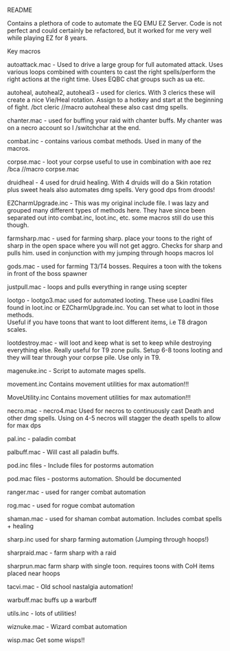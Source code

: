 README


Contains a plethora of code to automate the EQ EMU EZ Server.    Code is not perfect and could certainly be refactored, but it worked for me very well while playing EZ for 8 years.




Key macros


autoattack.mac   -  Used to drive a large group for full automated attack.  Uses various loops combined with counters to cast the right spells/perform the right actions 
at the right time.    Uses EQBC chat groups such as ua etc. 

autoheal, autoheal2, autoheal3  -  used for clerics.   With 3 clerics these will create a nice Vie/Heal rotation.    Assign to a hotkey and start at the beginning of fight.  /bct cleric //macro autoheal
these also cast dmg spells.

chanter.mac  -  used for buffing your raid with chanter buffs.   My chanter was on a necro account so I /switchchar at the end.

combat.inc   -  contains various combat methods.   Used in many of the macros. 

corpse.mac   -  loot your corpse   useful to use in combination with aoe rez  /bca //macro corpse.mac

druidheal - 4   used for druid healing.   With 4 druids will do a Skin rotation plus sweet heals
also automates dmg spells.   Very good dps from droods!

EZCharmUpgrade.inc   -  This was my original include file.   I was lazy and grouped many different types of methods here.   They have since been separated out into combat.inc, loot.inc, etc.
some macros still do use this though. 

farmsharp.mac  -  used for farming sharp.   place your toons to the right of sharp in the open space where you will not get aggro.   Checks for sharp and pulls him.
used in conjunction with my jumping through hoops macros lol

gods.mac  -  used for farming T3/T4 bosses.   Requires a toon with the tokens in front of the boss spawner

justpull.mac  -  loops and pulls everything in range using scepter

lootgo - lootgo3.mac   used for automated looting.   These use LoadIni files found in loot.inc or EZCharmUpgrade.inc.   You can set what to loot in those methods.   
Useful if you have toons that want to loot different items, i.e T8 dragon scales. 

lootdestroy.mac  -  will loot and keep what is set to keep while destroying everything else.   Really useful for T9 zone pulls.   Setup 6-8 toons looting and they will tear
through your corpse pile.    Use only in T9.

magenuke.inc   -  Script to automate mages spells.   

movement.inc   Contains movement utilities for max automation!!!

MoveUtility.inc  Contains movement utilities for max automation!!!

necro.mac - necro4.mac   Used for necros to continuously cast Death and other dmg spells.   Using on 4-5 necros will stagger the death spells to allow for max dps


pal.inc   -  paladin combat

palbuff.mac  -  Will cast all paladin buffs.  


pod.inc files   -  Include files for postorms automation

pod.mac files   -  postorms automation.   Should be documented

ranger.mac   -  used for ranger combat automation

rog.mac   - used for rogue combat automation

shaman.mac   -  used for shaman combat automation.  Includes combat spells + healing

sharp.inc    used for sharp farming automation  (Jumping through hoops!)

sharpraid.mac  -   farm sharp with a raid

sharprun.mac   farm sharp with single toon.   requires toons with CoH items placed near hoops

tacvi.mac   -  Old school nastalgia automation!

warbuff.mac  buffs up a warbuff

utils.inc   - lots of utilities!

wiznuke.mac  -  Wizard combat automation

wisp.mac   Get some wisps!!




